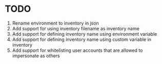 # TODO
1. Rename environment to inventory in json
2. Add support for using inventory filename as inventory name
3. Add support for defining inventory name using environment variable
4. Add support for defining inventory name using custom variable in inventory
5. Add support for whitelisting user accounts that are allowed to impersonate as others
